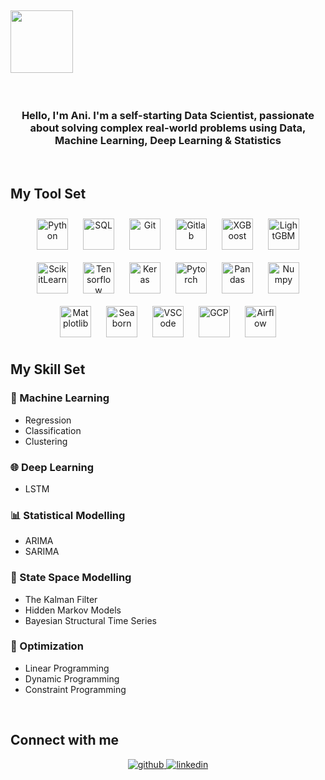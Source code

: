
## <img src="https://github.com/ani-rudh-d/ani-rudh-d/blob/main/images/coding.gif" width="100" height="100" /> 
  

<br/>  

### <div align="center">Hello, I'm Ani. I'm a self-starting Data Scientist, passionate about solving complex real-world problems using Data, Machine Learning, Deep Learning & Statistics</div>  
  

<br/>  

## My Tool Set  
<div align="center">  
<!--Python-->
<a href="https://www.python.org/" target="_blank"><img style="margin: 10px" src="https://github.com/ani-rudh-d/ani-rudh-d/blob/main/images/python.png" alt="Python" height="50" /></a> 
<!--SQL-->
<a href="https://cloud.google.com/bigquery/docs/reference/standard-sql/introduction" target="_blank"><img style="margin: 10px" src="https://github.com/ani-rudh-d/ani-rudh-d/blob/main/images/sql.png" alt="SQL" height="50" /></a> 
<!--Git-->
<a href="https://git-scm.com/" target="_blank"><img style="margin: 10px" src="https://github.com/ani-rudh-d/ani-rudh-d/blob/main/images/git.jpeg" alt="Git" height="50" /></a> 
<!--GitLab-->
<a href="https://about.gitlab.com/" target="_blank"><img style="margin: 10px" src="https://github.com/ani-rudh-d/ani-rudh-d/blob/main/images/gitlab.png" alt="Gitlab" height="50" /></a> 
<!--XGBoost-->
<a href="https://xgboost.ai/" target="_blank"><img style="margin: 10px" src="https://github.com/ani-rudh-d/ani-rudh-d/blob/main/images/xgboost.png" alt="XGBoost" height="50" /></a> 
<!--LightGBM-->
<a href="https://lightgbm.readthedocs.io/en/v3.3.2/" target="_blank"><img style="margin: 10px" src="https://github.com/ani-rudh-d/ani-rudh-d/blob/main/images/lightgbm.png" alt="LightGBM" height="50" /></a> 
<!--ScikitLearn-->
<a href="https://scikit-learn.org/stable/" target="_blank"><img style="margin: 10px" src="https://github.com/ani-rudh-d/ani-rudh-d/blob/main/images/scikitlearn.jpeg" alt="ScikitLearn" height="50" /></a> 
<!--Tensorflow-->
<a href="https://www.tensorflow.org/" target="_blank"><img style="margin: 10px" src="https://github.com/ani-rudh-d/ani-rudh-d/blob/main/images/tensorflow.png" alt="Tensorflow" height="50" /></a> 
<!--Keras-->
<a href="https://keras.io/" target="_blank"><img style="margin: 10px" src="https://github.com/ani-rudh-d/ani-rudh-d/blob/main/images/keras.png" alt="Keras" height="50" /></a> 
<!--Pytorch-->
<a href="https://pytorch.org/" target="_blank"><img style="margin: 10px" src="https://github.com/ani-rudh-d/ani-rudh-d/blob/main/images/pytorch.png" alt="Pytorch" height="50" /></a> 
<!--Pandas-->
<a href="https://pandas.pydata.org/" target="_blank"><img style="margin: 10px" src="https://github.com/ani-rudh-d/ani-rudh-d/blob/main/images/pandas.png" alt="Pandas" height="50" /></a> 
<!--Numpy-->
<a href="https://numpy.org/" target="_blank"><img style="margin: 10px" src="https://github.com/ani-rudh-d/ani-rudh-d/blob/main/images/numpy.png" alt="Numpy" height="50" /></a> 
<!--Matplotlib-->
<a href="https://matplotlib.org/" target="_blank"><img style="margin: 10px" src="https://github.com/ani-rudh-d/ani-rudh-d/blob/main/images/matplotlib.png" alt="Matplotlib" height="50" /></a> 
<!--Seaborn-->
<a href="https://seaborn.pydata.org/" target="_blank"><img style="margin: 10px" src="https://github.com/ani-rudh-d/ani-rudh-d/blob/main/images/seaborn.png" alt="Seaborn" height="50" /></a>
<!--VSCode-->
<a href="https://code.visualstudio.com/" target="_blank"><img style="margin: 10px" src="https://github.com/ani-rudh-d/ani-rudh-d/blob/main/images/vscode.png" alt="VSCode" height="50" /></a>
<!--GCP-->
<a href="https://cloud.google.com/" target="_blank"><img style="margin: 10px" src="https://github.com/ani-rudh-d/ani-rudh-d/blob/main/images/gcp.png" alt="GCP" height="50" /></a> 
<!--Airflow-->
<a href="https://airflow.apache.org/" target="_blank"><img style="margin: 10px" src="https://github.com/ani-rudh-d/ani-rudh-d/blob/main/images/airflow.png" alt="Airflow" height="50" /></a> 
</div>

## My Skill Set  

### 🧮 Machine Learning  
- Regression
- Classification
- Clustering  

### 🌐 Deep Learning  
- LSTM  

### 📊 Statistical Modelling  
- ARIMA
- SARIMA  

### 🎲 State Space Modelling
- The Kalman Filter
- Hidden Markov Models
- Bayesian Structural Time Series  

### 🔱 Optimization  
- Linear Programming
- Dynamic Programming
- Constraint Programming

<br/>  

## Connect with me  
<div align="center">
<a href="https://github.com/ani-rudh-d" target="_blank">
<img src=https://img.shields.io/badge/github-%2324292e.svg?&style=for-the-badge&logo=github&logoColor=white alt=github style="margin-bottom: 5px;" />
</a>
<a href="https://linkedin.com/in/ani-dharmarajan" target="_blank">
<img src=https://img.shields.io/badge/linkedin-%231E77B5.svg?&style=for-the-badge&logo=linkedin&logoColor=white alt=linkedin style="margin-bottom: 5px;" />
</a>  
</div>  

<br />



<br/>  
